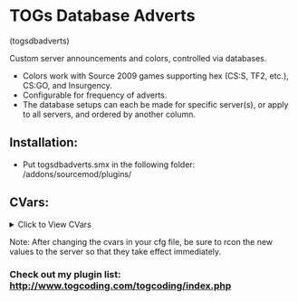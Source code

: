 # TOGs Database Adverts
(togsdbadverts)

Custom server announcements and colors, controlled via databases.

* Colors work with Source 2009 games supporting hex (CS:S, TF2, etc.), CS:GO, and Insurgency.
* Configurable for frequency of adverts.
* The database setups can each be made for specific server(s), or apply to all servers, and ordered by another column.


## Installation:
* Put togsdbadverts.smx in the following folder: /addons/sourcemod/plugins/

## CVars:
<details><summary>Click to View CVars</summary>
<p>

* **tdba_version** - TOG Database Adverts: Version

* **tdba_updatefreq** - Frequency (seconds) to send advertisements (0 = disabled)?
</p>
</details>


Note: After changing the cvars in your cfg file, be sure to rcon the new values to the server so that they take effect immediately.



### Check out my plugin list: http://www.togcoding.com/togcoding/index.php
